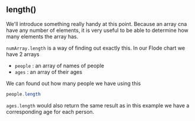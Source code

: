 ## length()
We'll introduce something really handy at this point. Because an array cna have any number of elements, it is very useful to be able to determine how many elements the array has.

`numArray.length` is a way of finding out exactly this. In our Flode chart we have 2 arrays

- `people` : an array of names of people
- `ages` : an array of their ages

We can found out how many people we have using this 

```java
people.length
```

`ages.length` would also return the same result as in this example we have a corresponding age for each person.

